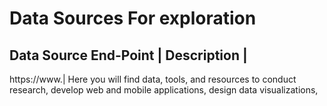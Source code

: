 
# Data Sources For exploration

Data Source End-Point       |   Description             |
---------------------------------------------------------
https://www.<data class="gov"></data>| Here you will find data, tools, and resources to conduct research, develop web and mobile applications, design data visualizations,

